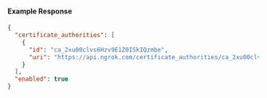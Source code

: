 <!-- Code generated for API Clients. DO NOT EDIT. -->

#### Example Response

```json
{
  "certificate_authorities": [
    {
      "id": "ca_2xu00clvs6Hzv9E1Z0ISkIQzmbe",
      "uri": "https://api.ngrok.com/certificate_authorities/ca_2xu00clvs6Hzv9E1Z0ISkIQzmbe"
    }
  ],
  "enabled": true
}
```
